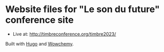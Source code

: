 # Website files for "Le son du future" conference site

- Live at: http://timbreconference.org/timbre2023/

Built with [Hugo](https://gohugo.io/) and [Wowchemy](https://wowchemy.com/).
